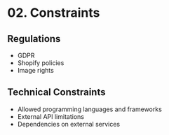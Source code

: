 # 02. Constraints

## Regulations
- GDPR
- Shopify policies
- Image rights

## Technical Constraints
- Allowed programming languages and frameworks
- External API limitations
- Dependencies on external services
